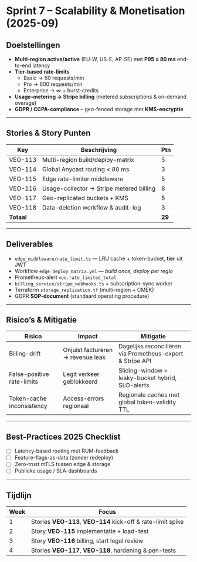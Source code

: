 # Sprint 7 – Scalability & Monetisation (2025-09)

## Doelstellingen

* **Multi-region active/active** (EU-W, US-E, AP-SE) met **P95 ≤ 80 ms** end-to-end latency
* **Tier-based rate-limits**  
  * Basic → 60 requests/min  
  * Pro → 600 requests/min  
  * Enterprise → ∞ + burst-credits
* **Usage-metering → Stripe billing** (metered subscriptions & on-demand overage)
* **GDPR / CCPA-compliance** – geo-fenced storage met **KMS-encryptie**

---

## Stories & Story Punten

| Key | Beschrijving | Ptn |
|-----|--------------|-----|
| VEO-113 | Multi-region build/deploy-matrix | 5 |
| VEO-114 | Global Anycast routing < 80 ms | 3 |
| VEO-115 | Edge rate-limiter middleware | 5 |
| VEO-116 | Usage-collector → Stripe metered billing | 8 |
| VEO-117 | Geo-replicated buckets + KMS | 5 |
| VEO-118 | Data-deletion workflow & audit-log | 3 |
| **Totaal** |  | **29** |

---

## Deliverables

* `edge_middleware/rate_limit.ts` — LRU cache + token-bucket, **tier** uit JWT
* Workflow `edge_deploy_matrix.yml` — _build once, deploy per regio_
* Prometheus-alert `veo.rate_limited_total`
* `billing_service/stripe_webhooks.ts` + subscription-sync worker
* Terraform `storage_replication.tf` (multi-region + CMEK)
* GDPR **SOP-document** (standaard operating procedure)

---

## Risico’s & Mitigatie

| Risico | Impact | Mitigatie |
|--------|--------|-----------|
| Billing-drift | Onjuist factureren → revenue leak | Dagelijks reconciliëren via Prometheus-export & Stripe API |
| False-positive rate-limits | Legit verkeer geblokkeerd | Sliding-window + leaky-bucket hybrid, SLO-alerts |
| Token-cache inconsistency | Access-errors regionaal | Regionale caches met global token-validity TTL |

---

## Best-Practices 2025 Checklist

- [ ] Latency-based routing met RUM-feedback
- [ ] Feature-flags-as-data (zonder redeploy)
- [ ] Zero-trust mTLS tussen edge & storage
- [ ] Publieke usage / SLA-dashboards

---

## Tijdlijn

| Week | Focus |
|------|-------|
| 1 | Stories **VEO-113**, **VEO-114** kick-off & rate-limit spike |
| 2 | Story **VEO-115** implementatie + load-test |
| 3 | Story **VEO-116** billing, start legal review |
| 4 | Stories **VEO-117**, **VEO-118**, hardening & pen-tests |